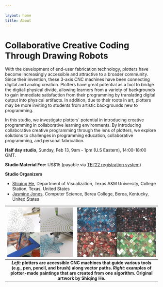 ```yaml
---

layout: home
title: About
---
```


# Collaborative Creative Coding Through Drawing Robots

With the development of end-user fabrication technology, plotters have become increasingly accessible and attractive to a broader community. Since their invention, these 3-axis CNC machines have been connecting digital and analog creation. Plotters have great potential as a tool to bridge the digital-physical divide, allowing learners from a variety of backgrounds to gain immediate satisfaction from their programming by translating digital output into physical artifacts. In addition, due to their roots in art, plotters may be more inviting to students from artistic backgrounds new to programming.

In this studio, we investigate plotters' potential in introducing creative programming in collaborative learning environments. By introducing collaborative creative programming through the lens of plotters, we explore solutions to challenges in programming education, collaborative programming, and personal fabrication.

**Half day studio**, Sunday, Feb 13, 9am - 1pm (U.S Eastern), 14:00-18:00 GMT.

**Studio Material Fee:** US$15 (payable via [TEI'22 registration system](https://tei.acm.org/2022/attend/registration/))

**Studio Organizers**
-   [Shiqing He](mailto:liciahe@tamu.edu), Department of Visualization, Texas A&M University, College Station, Texas, United States
-   [Jasmine Jones](https://jazzij.github.io), Computer Science, Berea College, Berea, Kentucky, United States



| ![Examples of plotter-made generative art](images/example_images.jpg) |
|:--:|
| <b><i>Left:</i> plotters are accessible CNC machines that guide various tools (e.g., pen, pencil, and brush) along vector paths. <i>Right:</i> examples of plotter-made paintings that are created from one algorithm. Original artwork by Shiqing He.</b> |
